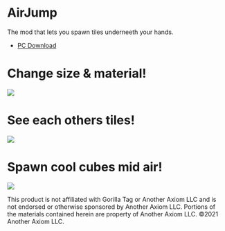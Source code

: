 # AirJump

The mod that lets you spawn tiles underneeth your hands.
* [PC Download](https://github.com/fchb1239/AirJump/releases/tag/1.0.2)

# Change size & material!
![](https://user-images.githubusercontent.com/29258204/149635139-723a4ef8-af21-49c7-9d53-5b9b3e532496.gif)

# See each others tiles!
![](https://user-images.githubusercontent.com/29258204/149635070-140f201d-116d-44cb-899d-18f3ebcbb658.gif)

# Spawn cool cubes mid air!
![](https://user-images.githubusercontent.com/29258204/149635078-cc828181-afd0-4a0d-ab47-98712cabd97d.gif)

This product is not affiliated with Gorilla Tag or Another Axiom LLC and is not endorsed or otherwise sponsored by Another Axiom LLC. Portions of the materials contained herein are property of Another Axiom LLC. ©2021 Another Axiom LLC.
